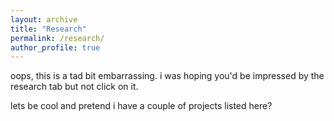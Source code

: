 ```yaml
---
layout: archive
title: "Research"
permalink: /research/
author_profile: true
---
```


oops, this is a tad bit embarrassing. i was hoping you'd be impressed by the research tab but not click on it. 

lets be cool and pretend i have a couple of projects listed here? 